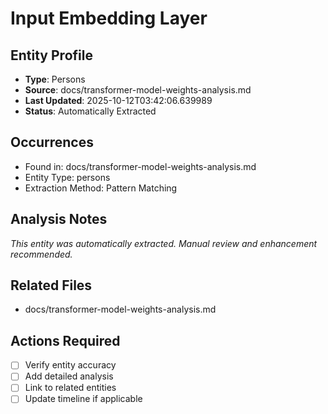 # Input Embedding Layer

## Entity Profile
- **Type**: Persons
- **Source**: docs/transformer-model-weights-analysis.md
- **Last Updated**: 2025-10-12T03:42:06.639989
- **Status**: Automatically Extracted

## Occurrences
- Found in: docs/transformer-model-weights-analysis.md
- Entity Type: persons
- Extraction Method: Pattern Matching

## Analysis Notes
*This entity was automatically extracted. Manual review and enhancement recommended.*

## Related Files
- docs/transformer-model-weights-analysis.md

## Actions Required
- [ ] Verify entity accuracy
- [ ] Add detailed analysis
- [ ] Link to related entities
- [ ] Update timeline if applicable
